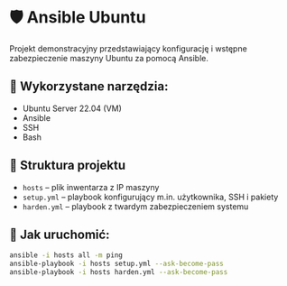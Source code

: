 # 🛡️ Ansible Ubuntu

Projekt demonstracyjny przedstawiający konfigurację i wstępne zabezpieczenie maszyny Ubuntu za pomocą Ansible.

## 🔧 Wykorzystane narzędzia:
- Ubuntu Server 22.04 (VM)
- Ansible
- SSH
- Bash

## 📁 Struktura projektu
- `hosts` – plik inwentarza z IP maszyny
- `setup.yml` – playbook konfigurujący m.in. użytkownika, SSH i pakiety
- `harden.yml` – playbook z twardym zabezpieczeniem systemu

## 🚀 Jak uruchomić:
```bash
ansible -i hosts all -m ping
ansible-playbook -i hosts setup.yml --ask-become-pass
ansible-playbook -i hosts harden.yml --ask-become-pass
